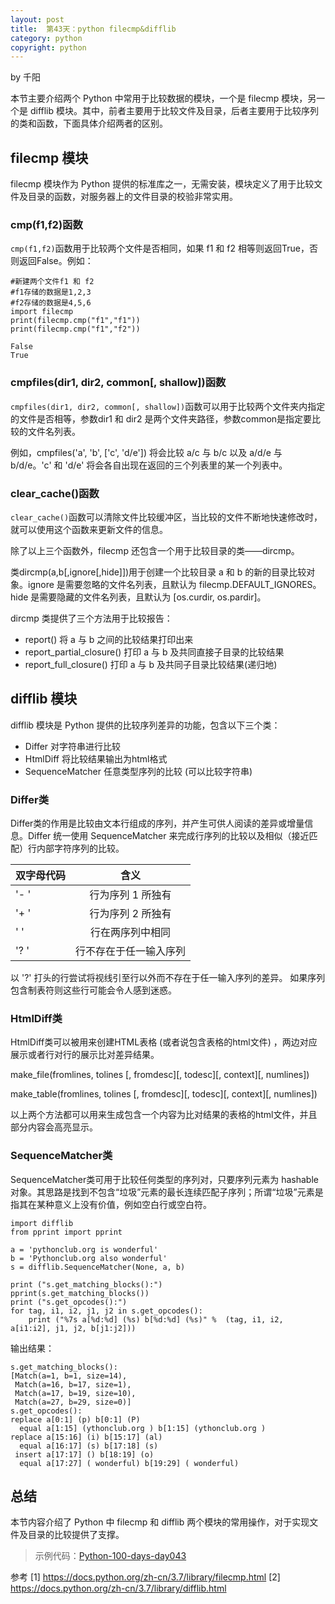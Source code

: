 ```yaml
---
layout: post
title:  第43天：python filecmp&difflib
category: python
copyright: python
---
```


by 千阳

<!--more-->

本节主要介绍两个 Python 中常用于比较数据的模块，一个是 filecmp 模块，另一个是 difflib 模块。其中，前者主要用于比较文件及目录，后者主要用于比较序列的类和函数，下面具体介绍两者的区别。

## filecmp 模块

filecmp 模块作为 Python 提供的标准库之一，无需安装，模块定义了用于比较文件及目录的函数，对服务器上的文件目录的校验非常实用。

### cmp(f1,f2)函数

`cmp(f1,f2)`函数用于比较两个文件是否相同，如果 f1 和 f2 相等则返回True，否则返回False。例如：

```
#新建两个文件f1 和 f2
#f1存储的数据是1,2,3
#f2存储的数据是4,5,6
import filecmp
print(filecmp.cmp("f1","f1"))
print(filecmp.cmp("f1","f2"))

False
True
```

### cmpfiles(dir1, dir2, common[, shallow])函数

`cmpfiles(dir1, dir2, common[, shallow])`函数可以用于比较两个文件夹内指定的文件是否相等，参数dir1 和 dir2 是两个文件夹路径，参数common是指定要比较的文件名列表。

例如，cmpfiles('a', 'b', ['c', 'd/e']) 将会比较 a/c 与 b/c 以及 a/d/e 与 b/d/e。'c' 和 'd/e' 将会各自出现在返回的三个列表里的某一个列表中。

### clear_cache()函数

`clear_cache()`函数可以清除文件比较缓冲区，当比较的文件不断地快速修改时，就可以使用这个函数来更新文件的信息。

除了以上三个函数外，filecmp 还包含一个用于比较目录的类——dircmp。

类dircmp(a,b[,ignore[,hide]])用于创建一个比较目录 a 和 b 的新的目录比较对象。ignore 是需要忽略的文件名列表，且默认为 filecmp.DEFAULT_IGNORES。hide 是需要隐藏的文件名列表，且默认为 [os.curdir, os.pardir]。

dircmp 类提供了三个方法用于比较报告：
- report() 将 a 与 b 之间的比较结果打印出来
- report_partial_closure() 打印 a 与 b 及共同直接子目录的比较结果
- report_full_closure() 打印 a 与 b 及共同子目录比较结果(递归地)

## difflib 模块

difflib 模块是 Python 提供的比较序列差异的功能，包含以下三个类：
- Differ 对字符串进行比较
- HtmlDiff 将比较结果输出为html格式
- SequenceMatcher 任意类型序列的比较 (可以比较字符串)

### Differ类

Differ类的作用是比较由文本行组成的序列，并产生可供人阅读的差异或增量信息。Differ 统一使用 SequenceMatcher 来完成行序列的比较以及相似（接近匹配）行内部字符序列的比较。

| 双字母代码 | 含义
| - | :-: 
|'- ' | 行为序列 1 所独有
|'+ ' | 行为序列 2 所独有
|'  ' | 行在两序列中相同
|'? ' | 行不存在于任一输入序列

以 '?' 打头的行尝试将视线引至行以外而不存在于任一输入序列的差异。 如果序列包含制表符则这些行可能会令人感到迷惑。

### HtmlDiff类

HtmlDiff类可以被用来创建HTML表格 (或者说包含表格的html文件) ，两边对应展示或者行对行的展示比对差异结果。

 make_file(fromlines, tolines [, fromdesc][, todesc][, context][, numlines])

make_table(fromlines, tolines [, fromdesc][, todesc][, context][, numlines])

以上两个方法都可以用来生成包含一个内容为比对结果的表格的html文件，并且部分内容会高亮显示。

### SequenceMatcher类

SequenceMatcher类可用于比较任何类型的序列对，只要序列元素为 hashable 对象。其思路是找到不包含“垃圾”元素的最长连续匹配子序列；所谓“垃圾”元素是指其在某种意义上没有价值，例如空白行或空白符。

```
import difflib
from pprint import pprint

a = 'pythonclub.org is wonderful'
b = 'Pythonclub.org also wonderful'
s = difflib.SequenceMatcher(None, a, b)

print ("s.get_matching_blocks():")
pprint(s.get_matching_blocks())
print ("s.get_opcodes():")
for tag, i1, i2, j1, j2 in s.get_opcodes():
    print ("%7s a[%d:%d] (%s) b[%d:%d] (%s)" %  (tag, i1, i2, a[i1:i2], j1, j2, b[j1:j2]))
```
输出结果：
```
s.get_matching_blocks():
[Match(a=1, b=1, size=14),
 Match(a=16, b=17, size=1),
 Match(a=17, b=19, size=10),
 Match(a=27, b=29, size=0)]
s.get_opcodes():
replace a[0:1] (p) b[0:1] (P)
  equal a[1:15] (ythonclub.org ) b[1:15] (ythonclub.org )
replace a[15:16] (i) b[15:17] (al)
  equal a[16:17] (s) b[17:18] (s)
 insert a[17:17] () b[18:19] (o)
  equal a[17:27] ( wonderful) b[19:29] ( wonderful)
```
## 总结

本节内容介绍了 Python 中 filecmp 和 difflib 两个模块的常用操作，对于实现文件及目录的比较提供了支撑。

> 示例代码：[Python-100-days-day043](https://github.com/JustDoPython/python-100-day/tree/master/day-043)

参考
[1] https://docs.python.org/zh-cn/3.7/library/filecmp.html
[2] https://docs.python.org/zh-cn/3.7/library/difflib.html